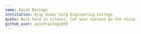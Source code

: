 ```yaml
---
name: Ayush Rastogi
institution: Ajay Kumar Garg Engineering College
quote: Work hard in silence, let your success be the noise.
github_user: ayushrastogi689
---
```


